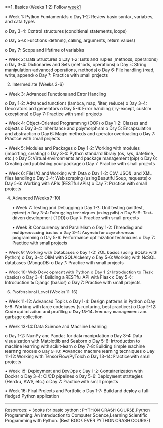 **1. Basics (Weeks 1-2) Follow <a href="https://github.com/RoBiUlHaSaNj/Lern_Python/tree/main/Week1" target="_blank">week1</a>


•	Week 1: Python Fundamentals
o	Day 1-2: Review basic syntax, variables, and data types

o	Day 3-4: Control structures (conditional statements, loops)

o	Day 5-6: Functions (defining, calling, arguments, return values)

o	Day 7: Scope and lifetime of variables 



  •	Week 2: Data Structures
o	Day 1-2: Lists and Tuples (methods, operations)
o	Day 3-4: Dictionaries and Sets (methods, operations)
o	Day 5: String manipulation (advanced operations, methods)
o	Day 6: File handling (read, write, append)
o	Day 7: Practice with small projects

2. Intermediate (Weeks 3-6)

  •	Week 3: Advanced Functions and Error Handling

o	Day 1-2: Advanced functions (lambda, map, filter, reduce)
o	Day 3-4: Decorators and generators
o	Day 5-6: Error handling (try-except, custom exceptions)
o	Day 7: Practice with small projects

  •	Week 4: Object-Oriented Programming (OOP)
o	Day 1-2: Classes and objects
o	Day 3-4: Inheritance and polymorphism
o	Day 5: Encapsulation and abstraction
o	Day 6: Magic methods and operator overloading
o	Day 7: Practice with small projects

  •	Week 5: Modules and Packages
o	Day 1-2: Working with modules (importing, creating)
o	Day 3-4: Python standard library (os, sys, datetime, etc.)
o	Day 5: Virtual environments and package management (pip)
o	Day 6: Creating and publishing your package
o	Day 7: Practice with small projects

  •	Week 6: File I/O and Working with Data
o	Day 1-2: CSV, JSON, and XML files handling
o	Day 3-4: Web scraping (using BeautifulSoup, requests)
o	Day 5-6: Working with APIs (RESTful APIs)
o	Day 7: Practice with small projects

4. Advanced (Weeks 7-10)


    •	Week 7: Testing and Debugging
o	Day 1-2: Unit testing (unittest, pytest)
o	Day 3-4: Debugging techniques (using pdb)
o	Day 5-6: Test-driven development (TDD)
o	Day 7: Practice with small projects

   •	Week 8: Concurrency and Parallelism
o	Day 1-2: Threading and multiprocessing basics
o	Day 3-4: Asyncio for asynchronous programming
o	Day 5-6: Performance optimization techniques
o	Day 7: Practice with small projects

  •	Week 9: Working with Databases
o	Day 1-2: SQL basics (using SQLite with Python)
o	Day 3-4: ORM with SQLAlchemy
o	Day 5-6: Working with NoSQL databases (MongoDB)
o	Day 7: Practice with small projects

  •	Week 10: Web Development with Python
o	Day 1-2: Introduction to Flask (basics)
o	Day 3-4: Building a RESTful API with Flask
o	Day 5-6: Introduction to Django (basics)
o	Day 7: Practice with small projects

6. Professional Level (Weeks 11-16)

  •	Week 11-12: Advanced Topics
o	Day 1-4: Design patterns in Python
o	Day 5-8: Working with large codebases (structuring, best practices)
o	Day 9-12: Code optimization and profiling
o	Day 13-14: Memory management and garbage collection

  •	Week 13-14: Data Science and Machine Learning
  
o	Day 1-2: NumPy and Pandas for data manipulation
o	Day 3-4: Data visualization with Matplotlib and Seaborn
o	Day 5-6: Introduction to machine learning with scikit-learn
o	Day 7-8: Building simple machine learning models
o	Day 9-10: Advanced machine learning techniques
o	Day 11-12: Working with TensorFlow/PyTorch
o	Day 13-14: Practice with small projects

  •	Week 15: Deployment and DevOps
o	Day 1-2: Containerization with Docker
o	Day 3-4: CI/CD pipelines
o	Day 5-6: Deployment strategies (Heroku, AWS, etc.)
o	Day 7: Practice with small projects

  •	Week 16: Final Projects and Portfolio
o	Day 1-7: Build and deploy a full-fledged Python application
________________________________________
Resources:
•	Books for basic python : PYTHON CRASH COURSE,Python Programming:
An Introduction to Computer Science,Learning Scientific Programming with Python.
(Best BOOK EVER PYTHON CRASH COURSE)


